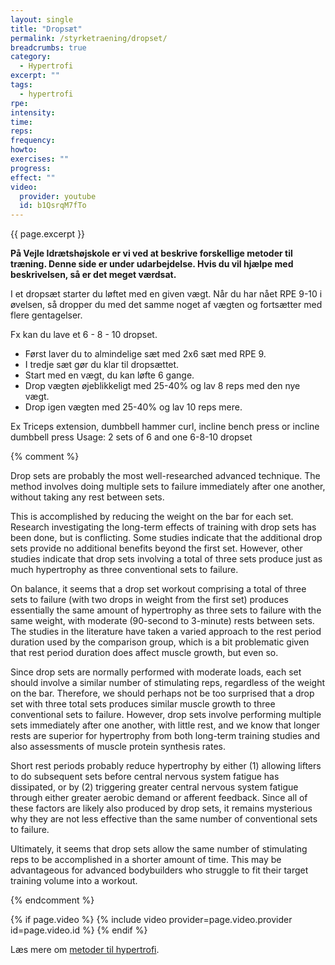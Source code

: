 ```yaml
---
layout: single
title: "Dropsæt"
permalink: /styrketraening/dropset/
breadcrumbs: true
category:
  - Hypertrofi
excerpt: ""
tags:
  - hypertrofi
rpe:
intensity:
time:
reps:
frequency:
howto:
exercises: ""
progress:
effect: ""
video:
  provider: youtube
  id: b1QsrqM7fTo
---
```


{{ page.excerpt }}

**På Vejle Idrætshøjskole er vi ved at beskrive forskellige metoder til træning. Denne side er under udarbejdelse. Hvis du vil hjælpe med beskrivelsen, så er det meget værdsat.**

I et dropsæt starter du løftet med en given vægt. Når du har nået RPE 9-10 i øvelsen, så dropper du med det samme noget af vægten og fortsætter med flere gentagelser.

Fx kan du lave et 6 - 8 - 10 dropset.

- Først laver du to almindelige sæt med 2x6 sæt med RPE 9.
- I tredje sæt gør du klar til dropsættet.
- Start med en vægt, du kan løfte 6 gange.
- Drop vægten øjeblikkeligt med 25-40% og lav 8 reps med den nye vægt.
- Drop igen vægten med 25-40% og lav 10 reps mere.

Ex Triceps extension, dumbbell hammer curl, incline bench press or incline dumbbell press
Usage: 2 sets of 6 and one 6-8-10 dropset

{% comment %}

Drop sets are probably the most well-researched advanced technique. The method involves doing multiple sets to failure immediately after one another, without taking any rest between sets.

This is accomplished by reducing the weight on the bar for each set.
Research investigating the long-term effects of training with drop sets has been done, but is conflicting. Some studies indicate that the additional drop sets provide no additional benefits beyond the first set. However, other studies indicate that drop sets involving a total of three sets produce just as much hypertrophy as three conventional sets to failure.

On balance, it seems that a drop set workout comprising a total of three sets to failure (with two drops in weight from the first set) produces essentially the same amount of hypertrophy as three sets to failure with the same weight, with moderate (90-second to 3-minute) rests between sets. The studies in the literature have taken a varied approach to the rest period duration used by the comparison group, which is a bit problematic given that rest period duration does affect muscle growth, but even so.

Since drop sets are normally performed with moderate loads, each set should involve a similar number of stimulating reps, regardless of the weight on the bar. Therefore, we should perhaps not be too surprised that a drop set with three total sets produces similar muscle growth to three conventional sets to failure. However, drop sets involve performing multiple sets immediately after one another, with little rest, and we know that longer rests are superior for hypertrophy from both long-term training studies and also assessments of muscle protein synthesis rates.

Short rest periods probably reduce hypertrophy by either (1) allowing lifters to do subsequent sets before central nervous system fatigue has dissipated, or by (2) triggering greater central nervous system fatigue through either greater aerobic demand or afferent feedback. Since all of these factors are likely also produced by drop sets, it remains mysterious why they are not less effective than the same number of conventional sets to failure.

Ultimately, it seems that drop sets allow the same number of stimulating reps to be accomplished in a shorter amount of time. This may be advantageous for advanced bodybuilders who struggle to fit their target training volume into a workout.


{% endcomment %}


{% if page.video %}
  {% include video provider=page.video.provider id=page.video.id %}
{% endif %}

Læs mere om [metoder til hypertrofi](/hypertrofi-metoder/).
